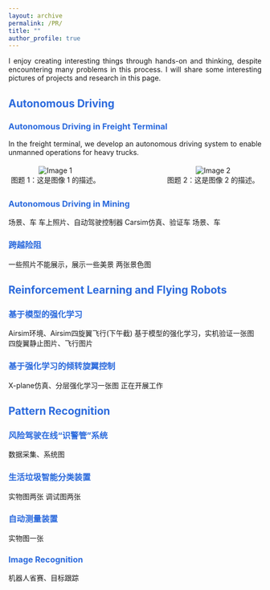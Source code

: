 ```yaml
---
layout: archive
permalink: /PR/
title: ""
author_profile: true
---
```

<p style="text-align: justify">
I enjoy creating interesting things through hands-on and thinking, despite encountering many problems in this process. I will share some interesting pictures of projects and research in this page.
</p>

## <font color="#2B6ADD" > Autonomous Driving </font>

### <font color="#2B6ADD" > Autonomous Driving in Freight Terminal </font>
<p style="text-align: justify">
In the freight terminal, we develop an autonomous driving system to enable unmanned operations for heavy trucks.
</p>

<div style="display: flex; justify-content: space-between;">
  <figure style="margin: 5; text-align: center;">
    <img src="/images/500x300.png" alt="Image 1"/>
    <figcaption>图题 1：这是图像 1 的描述。</figcaption>
  </figure>

  <figure style="margin: 5; text-align: center;">
    <img src="/images/500x300.png" alt="Image 2" />
    <figcaption>图题 2：这是图像 2 的描述。</figcaption>
  </figure>
</div>

<!-- <figure style="margin: 0; text-align: center;">
  <img src="/images/500x300.png" alt="Image 1" style="width: 45%;" />
  <figcaption style="margin-top: 5px;">存在一些问题</figcaption>
</figure> -->
<!-- <figure>
  <img src="/images/500x300.png" alt="Image 1" />
  <figcaption>图题 1：这是图像 1 的描述。</figcaption>

</figure> -->



### <font color="#2B6ADD" > Autonomous Driving in Mining </font>

场景、车
车上照片、自动驾驶控制器
Carsim仿真、验证车
场景、车

### <font color="#2B6ADD" > 跨越险阻 </font>

一些照片不能展示，展示一些美景
两张景色图

## <font color="#2B6ADD" > Reinforcement Learning and Flying Robots</font>

### <font color="#2B6ADD" > 基于模型的强化学习 </font>

Airsim环境、Airsim四旋翼飞行(下午截)
基于模型的强化学习，实机验证一张图
四旋翼静止图片、飞行图片


### <font color="#2B6ADD" > 基于强化学习的倾转旋翼控制 </font>
X-plane仿真、分层强化学习一张图
正在开展工作

## <font color="#2B6ADD" > Pattern Recognition</font>

### <font color="#2B6ADD" > 风险驾驶在线“识警管”系统 </font>
数据采集、系统图


### <font color="#2B6ADD" >生活垃圾智能分类装置</font>
实物图两张
调试图两张


### <font color="#2B6ADD" > 自动测量装置 </font>
实物图一张



### <font color="#2B6ADD" > Image Recognition</font>
机器人省赛、目标跟踪